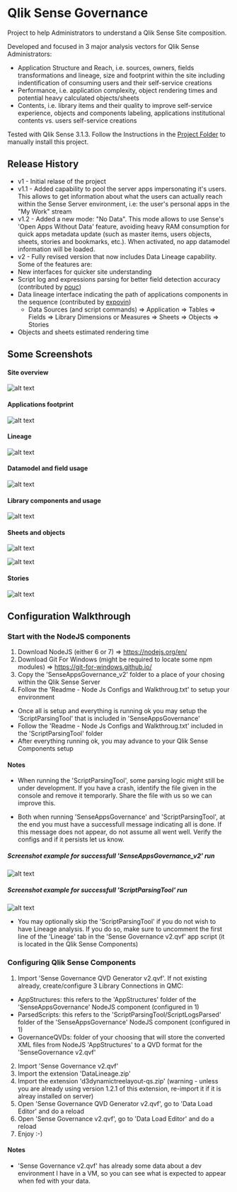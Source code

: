 # Qlik Sense Governance
Project to help Administrators to understand a Qlik Sense Site composition. 

Developed and focused in 3 major analysis vectors for Qlik Sense Administrators:
* Application Structure and Reach, i.e. sources, owners, fields transformations and lineage, size and footprint within the site including indentification of consuming users and their self-service creations
* Performance, i.e. application complexity, object rendering times and potential heavy calculated objects/sheets
* Contents, i.e. library items and their quality to improve self-service experience, objects and components labeling, applications institutional contents vs. users self-service creations

Tested with Qlik Sense 3.1.3.
Follow the Instructions in the [Project Folder](https://github.com/rvspt/QlikSenseGovernance/tree/QlikSenseGovernance-v2/Project/Current%20Release%20-%20v2) to manually install this project.

## Release History
 * v1 - Initial relase of the project
 * v1.1 - Added capability to pool the server apps impersonating it's users. This allows to get information about what the users can actually reach within the Sense Server environment, i.e: the user's personal apps in the "My Work" stream
 * v1.2 - Added a new mode: "No Data". This mode allows to use Sense's 'Open Apps Without Data' feature, avoiding heavy RAM consumption for quick apps metadata update (such as master items, users objects, sheets, stories and bookmarks, etc.). When activated, no app datamodel information will be loaded.
 * v2 - Fully revised version that now includes Data Lineage capability. Some of the features are:
  * New interfaces for quicker site understanding
  * Script log and expressions parsing for better field detection accuracy (contributed by [pouc](https://github.com/pouc))
  * Data lineage interface indicating the path of applications components in the sequence (contributed by [expovin](https://github.com/expovin))
     * Data Sources (and script commands) => Application => Tables => Fields => Library Dimensions or Measures => Sheets => Objects => Stories
  * Objects and sheets estimated rendering time

## Some Screenshots
#### Site overview
![alt text](https://github.com/rvspt/QlikSenseGovernance/blob/QlikSenseGovernance-v2/Images/Screenshot%201.PNG "Site overview")
#### Applications footprint
![alt text](https://github.com/rvspt/QlikSenseGovernance/blob/QlikSenseGovernance-v2/Images/Screenshot%202.PNG "Applications footprint")
#### Lineage
![alt text](https://github.com/rvspt/QlikSenseGovernance/blob/QlikSenseGovernance-v2/Images/Screenshot%203.PNG "Lineage")
#### Datamodel and field usage
![alt text](https://github.com/rvspt/QlikSenseGovernance/blob/QlikSenseGovernance-v2/Images/Screenshot%204.PNG "Datamodel")
#### Library components and usage
![alt text](https://github.com/rvspt/QlikSenseGovernance/blob/QlikSenseGovernance-v2/Images/Screenshot%205.PNG "Library")
#### Sheets and objects
![alt text](https://github.com/rvspt/QlikSenseGovernance/blob/QlikSenseGovernance-v2/Images/Screenshot%206.PNG "Sheets")

![alt text](https://github.com/rvspt/QlikSenseGovernance/blob/QlikSenseGovernance-v2/Images/Screenshot%207.PNG "Objects")
#### Stories
![alt text](https://github.com/rvspt/QlikSenseGovernance/blob/QlikSenseGovernance-v2/Images/Screenshot%208.PNG "Stories")

## Configuration Walkthrough

### Start with the NodeJS components
1. Download NodeJS (either 6 or 7) => https://nodejs.org/en/
2. Download Git For Windows (might be required to locate some npm modules) => https://git-for-windows.github.io/
3. Copy the 'SenseAppsGovernance_v2' folder to a place of your chosing within the Qlik Sense Server
4. Follow the 'Readme - Node Js Configs and Walkthroug.txt' to setup your environment
 - Once all is setup and everything is running ok you may setup the 'ScriptParsingTool' that is included in 'SenseAppsGovernance'
 - Follow the 'Readme - Node Js Configs and Walkthroug.txt' included in the 'ScriptParsingTool' folder
 - After everything running ok, you may advance to your Qlik Sense Components setup

#### Notes
* When running the 'ScriptParsingTool', some parsing logic might still be under development. 
   If you have a crash, identify the file given in the console and remove it temporarly. Share the file with us so we can improve this.
   
* Both when running 'SenseAppsGovernance' and 'ScriptParsingTool', at the end you must have a successfull message indicating all is done.
   If this message does not appear, do not assume all went well. Verify the configs and if it persists let us know.
##### Screenshot example for successfull 'SenseAppsGovernance_v2' run
![alt text](https://github.com/rvspt/QlikSenseGovernance/blob/QlikSenseGovernance-v2/Images/SenseAppsGovernanceSuccessful.PNG "SenseAppsGovernance_v2 run successfully")
##### Screenshot example for successfull 'ScriptParsingTool' run
![alt text](https://github.com/rvspt/QlikSenseGovernance/blob/QlikSenseGovernance-v2/Images/ScriptParsingToolSuccessful.PNG "ScriptParsingTool run successfully")

* You may optionally skip the 'ScriptParsingTool' if you do not wish to have Lineage analysis. If you do so, make sure to uncomment the first line of the 'Lineage' tab in the 'Sense Governance v2.qvf' app script (it is located in the Qlik Sense Components)


### Configuring Qlik Sense Components
1. Import 'Sense Governance QVD Generator v2.qvf'. If not existing already, create/configure 3 Library Connections in QMC:
  - AppStructures: this refers to the 'AppStructures' folder of the 'SenseAppsGovernance' NodeJS component (configured in 1)
  - ParsedScripts: this refers to the 'ScriptParsingTool/ScriptLogsParsed' folder of the 'SenseAppsGovernance' NodeJS component (configured in 1)
  - GovernanceQVDs: folder of your choosing that will store the converted XML files from NodeJS 'AppStructures' to a QVD format for the 'SenseGovernance v2.qvf'
2. Import 'Sense Governance v2.qvf'
3. Import the extension 'DataLineage.zip'
4. Import the extension 'd3dynamictreelayout-qs.zip' (warning - unless you are already using version 1.2.1 of this extension, re-import it if it is alreay installed on server)
5. Open 'Sense Governance QVD Generator v2.qvf', go to 'Data Load Editor' and do a reload
6. Open 'Sense Governance v2.qvf', go to 'Data Load Editor' and do a reload
7. Enjoy :-) 

#### Notes
* 'Sense Governance v2.qvf' has already some data about a dev environment I have in a VM, so you can see what is expected to appear when fed with your data.

